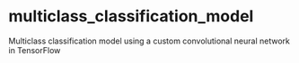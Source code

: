 # multiclass_classification_model
Multiclass classification model using a custom convolutional neural network in TensorFlow
